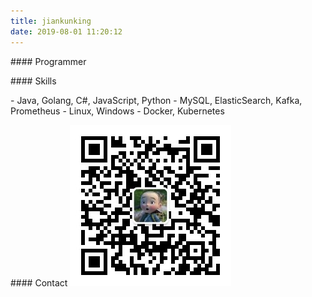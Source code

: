 ```yaml
---
title: jiankunking
date: 2019-08-01 11:20:12
---
```


\#\#\#\# Programmer

<!-- \#\#\#\# Industry Experience

\- ERP
\- PaaS -->

\#\#\#\# Skills

\- Java, Golang, C#, JavaScript, Python
\- MySQL, ElasticSearch, Kafka, Prometheus
\- Linux, Windows
\- Docker, Kubernetes

\#\#\#\# Contact
![](/images/wechat/wechat.jpg)



<!-- 创建这个博客的目的是分享个人工作、学习、生活中的所触、所感、所思。 -->

<!-- 之前一直在CSDN写博客：https://blog.csdn.net/jiankunking -->

<!-- ![](/images/wechat/wechat.jpg) -->

<!-- ![](/images/about-me/个人技能图谱.png) -->

<!-- 分享一句个人喜欢的话：
> 生活就是用一种焦虑代替另一种焦虑，用一种欲望代替另一种欲望的过程——这样说，并非要我们永远都不要去努力克服焦虑，或不要努力去满足某种欲望，而是要求我们在努力追求的过程中要明白一个道理：我们的任何一个目标向我们提供的一劳永逸的保证，按照目标本身的意思，是不可能实现的。 -->

<!-- 衣舞晨风取自：
> 每一个不曾起舞的日子，都是对生命的辜负。 -->
